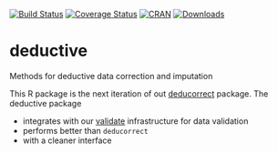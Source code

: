[![Build Status](https://travis-ci.org/data-cleaning/deductive.svg?branch=master)](https://travis-ci.org/data-cleaning/deductive)
[![Coverage Status](https://coveralls.io/repos/data-cleaning/deductive/badge.svg?branch=master&service=github)](https://coveralls.io/github/data-cleaning/deductive?branch=master)
[![CRAN](http://www.r-pkg.org/badges/version/deductive)](http://cran.r-project.org/package=deductive/)
[![Downloads](http://cranlogs.r-pkg.org/badges/deductive)](http://www.r-pkg.org/pkg/deductive) 


# deductive
Methods for deductive data correction and imputation

This R package is the next iteration of out [deducorrect](https://cran.r-project.org/web/packages/deducorrect/index.html) package. The deductive package 

- integrates with our [validate](https://cran.r-project.org/web/packages/validate/index.html) infrastructure for data validation
- performs better than `deducorrect`
- with a cleaner interface


